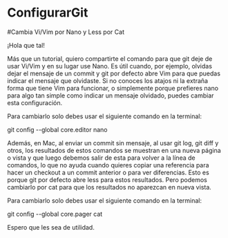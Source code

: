 # ConfigurarGit

#Cambia Vi/Vim por Nano y Less por Cat

¡Hola que tal!

Más que un tutorial, quiero compartirte el comando para que git deje de usar Vi/Vim y en su lugar use Nano. Es útil cuando, por ejemplo, olvidas dejar el mensaje de un commit y git por defecto abre Vim para que puedas indicar el mensaje que olvidaste. Si no conoces los atajos ni la extraña forma que tiene Vim para funcionar, o simplemente porque prefieres nano para algo tan simple como indicar un mensaje olvidado, puedes cambiar esta configuración.

Para cambiarlo solo debes usar el siguiente comando en la terminal:

git config --global core.editor nano

Además, en Mac, al enviar un commit sin mensaje, al usar git log, git diff y otros, los resultados de estos comandos se muestran en una nueva página o vista y que luego debemos salir de esta para volver a la línea de comandos, lo que no ayuda cuando quieres copiar una referencia para hacer un checkout a un commit anterior o para ver diferencias. Esto es porque git por defecto abre less para estos resultados. Pero podemos cambiarlo por cat para que los resultados no aparezcan en nueva vista.

Para cambiarlo solo debes usar el siguiente comando en la terminal:

git config --global core.pager cat

Espero que les sea de utilidad.
